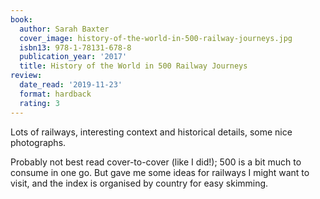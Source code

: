 ```yaml
---
book:
  author: Sarah Baxter
  cover_image: history-of-the-world-in-500-railway-journeys.jpg
  isbn13: 978-1-78131-678-8
  publication_year: '2017'
  title: History of the World in 500 Railway Journeys
review:
  date_read: '2019-11-23'
  format: hardback
  rating: 3
---
```


Lots of railways, interesting context and historical details, some nice photographs.

Probably not best read cover-to-cover (like I did!); 500 is a bit much to consume in one go. But gave me some ideas for railways I might want to visit, and the index is organised by country for easy skimming.
